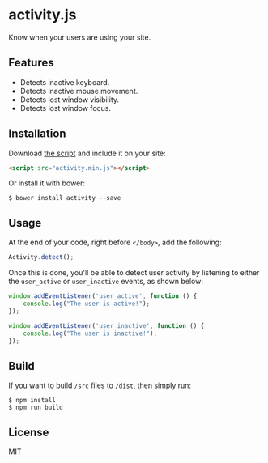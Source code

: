 # activity.js

Know when your users are using your site.

## Features

* Detects inactive keyboard.
* Detects inactive mouse movement.
* Detects lost window visibility.
* Detects lost window focus.

## Installation

Download [the script](https://raw.githubusercontent.com/typerandom/activity.js/master/dist/activity.min.js) and include it on your site:

```html
<script src="activity.min.js"></script>
```

Or install it with bower:

```
$ bower install activity --save
```

## Usage

At the end of your code, right before `</body>`, add the following:

```javascript
Activity.detect();
```

Once this is done, you'll be able to detect user activity by listening to either the `user_active` or `user_inactive` events, as shown below:

```javascript
window.addEventListener('user_active', function () {
	console.log("The user is active!");
});

window.addEventListener('user_inactive', function () {
	console.log("The user is inactive!");
});
```

## Build

If you want to build `/src` files to `/dist`, then simply run:

```term
$ npm install
$ npm run build
```

## License

MIT